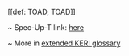 [[def: TOAD, TOAD]]

~ Spec-Up-T link: <a href='https://weboftrust.github.io/WOT-terms/docs/glossary/TOAD'>here</a>

~ More in <a href="https://weboftrust.github.io/WOT-terms/docs/glossary/TOAD">extended KERI glossary</a>
